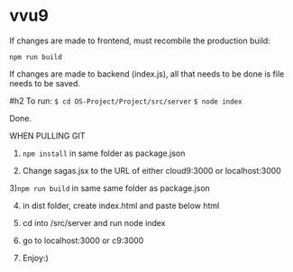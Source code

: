 # vvu9

If changes are made to frontend, must recombile the production build:

`npm run build`

If changes are made to backend (index.js), all that needs to be done is file needs to be saved.

#h2 To run:
`$ cd OS-Project/Project/src/server`
`$ node index`

Done.

WHEN PULLING GIT

1. `npm install` in same folder as package.json

2. Change sagas.jsx to the URL of either cloud9:3000 or localhost:3000

3)`npm run build` in same same folder as package.json

4. in dist folder, create index.html and paste below html

5. cd into /src/server and run node index

6. go to localhost:3000 or c9:3000

7. Enjoy:)

<!DOCTYPE html>
<html>
  <head>
    <meta charset="utf-8" />
    <meta
      name="viewport"
      content="width=device-width, initial-scale=1, user-scalable=no"
    />
    <link
      rel="stylesheet"
      href="https://fonts.googleapis.com/css?family=Roboto:300,400,500"
    />
    <link
      rel="stylesheet"
      href="https://fonts.googleapis.com/icon?family=Material+Icons"
    />
    <title>Facebewk Messenger</title>
  </head>

  <body>
    <div id="app"></div>
    <script src="./bundle.js"></script>
  </body>
</html>
